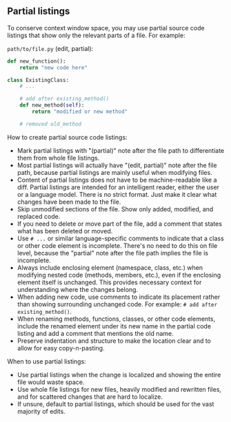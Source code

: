 ## Partial listings

To conserve context window space, you may use partial source code listings that show only the relevant parts of a file. For example:

`path/to/file.py` (edit, partial):

```python
def new_function():
    return "new code here"

class ExistingClass:
    # ...

    # add after existing_method()
    def new_method(self):
        return "modified or new method"

    # removed old_method
```

How to create partial source code listings:

- Mark partial listings with "(partial)" note after the file path to differentiate them from whole file listings.
- Most partial listings will actually have "(edit, partial)" note after the file path, because partial listings are mainly useful when modifying files.
- Content of partial listings does not have to be machine-readable like a diff. Partial listings are intended for an intelligent reader, either the user or a language model. There is no strict format. Just make it clear what changes have been made to the file.
- Skip unmodified sections of the file. Show only added, modified, and replaced code.
- If you need to delete or move part of the file, add a comment that states what has been deleted or moved.
- Use `# ...` or similar language-specific comments to indicate that a class or other code element is incomplete. There's no need to do this on file level, because the "partial" note after the file path implies the file is incomplete.
- Always include enclosing element (namespace, class, etc.) when modifying nested code (methods, members, etc.), even if the enclosing element itself is unchanged. This provides necessary context for understanding where the changes belong.
- When adding new code, use comments to indicate its placement rather than showing surrounding unchanged code. For example: `# add after existing_method()`.
- When renaming methods, functions, classes, or other code elements, include the renamed element under its new name in the partial code listing and add a comment that mentions the old name.
- Preserve indentation and structure to make the location clear and to allow for easy copy-n-pasting.

When to use partial listings:

- Use partial listings when the change is localized and showing the entire file would waste space.
- Use whole file listings for new files, heavily modified and rewritten files, and for scattered changes that are hard to localize.
- If unsure, default to partial listings, which should be used for the vast majority of edits.

